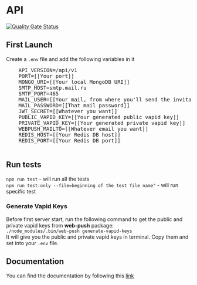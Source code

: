 # API
[![Quality Gate Status](https://sonarcloud.io/api/project_badges/measure?project=Picsart-Academy-UI_API&metric=alert_status)](https://sonarcloud.io/dashboard?id=Picsart-Academy-UI_API)

## First Launch
 Create a `.env` file and add the following variables in it
  <pre>
    API_VERSION=/api/v1
    PORT=[[Your port]]
    MONGO_URI=[[Your local MongoDB URI]]
    SMTP_HOST=smtp.mail.ru
    SMTP_PORT=465
    MAIL_USER=[[Your mail, from where you'll send the invitation emails]]
    MAIL_PASSWORD=[[That mail password]]
    JWT_SECRET=[[Whatever you want]]
    PUBLIC_VAPID_KEY=[[Your generated public vapid key]]
    PRIVATE_VAPID_KEY=[[Your generated private vapid key]]
    WEBPUSH_MAILTO=[[Whatever email you want]]
    REDIS_HOST=[[Your Redis DB host]]
    REDIS_PORT=[[Your Redis DB port]]
  </pre>
  
## Run tests
`npm run test` - will run all the tests
<br>
`npm run test:only --file=beginning of the test file name"` - will run specific test 

### Generate Vapid Keys
Before first server start, run the following command to get the public and private vapid keys from **web-push** package:<br/>
`./node_modules/.bin/web-push generate-vapid-keys`<br/>
It will give you the public and private vapid keys in terminal. Copy them and set into your `.env` file.


## Documentation

You can find the documentation by following this [link](https://documenter.getpostman.com/view/3321357/TVmV4Yzz#b0357e6d-3561-4a70-94e8-8dc5ca0e3816)



